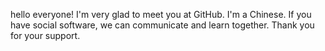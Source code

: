 hello everyone!
I'm very glad to meet you at GitHub. I'm a Chinese.
If you have social software, we can communicate and learn together. 
Thank you for your support.
